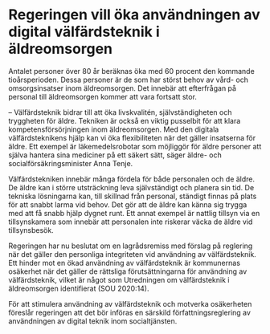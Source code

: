 # Regeringen vill öka användningen av digital välfärdsteknik i äldreomsorgen

Antalet personer över 80 år beräknas öka med 60 procent den kommande tioårsperioden. Dessa personer är de som har störst behov av vård- och omsorgsinsatser inom äldreomsorgen. Det innebär att efterfrågan på personal till äldreomsorgen kommer att vara fortsatt stor.

– Välfärdsteknik bidrar till att öka livskvalitén, självständigheten och tryggheten för äldre. Tekniken är också en viktig pusselbit för att klara kompetensförsörjningen inom äldreomsorgen. Med den digitala välfärdsteknikens hjälp kan vi öka flexibiliteten när det gäller insatserna för äldre. Ett exempel är läkemedelsrobotar som möjliggör för äldre personer att själva hantera sina mediciner på ett säkert sätt, säger äldre- och socialförsäkringsminister Anna Tenje.

Välfärdstekniken innebär många fördela för både personalen och de äldre. De äldre kan i större utsträckning leva självständigt och planera sin tid. De tekniska lösningarna kan, till skillnad från personal, ständigt finnas på plats för att snabbt larma vid behov. Det gör att de äldre kan känna sig trygga med att få snabb hjälp dygnet runt. Ett annat exempel är nattlig tillsyn via en tillsynskamera som innebär att personalen inte riskerar väcka de äldre vid tillsynsbesök.

Regeringen har nu beslutat om en lagrådsremiss med förslag på reglering när det gäller den personliga integriteten vid användning av välfärdsteknik. Ett hinder mot en ökad användning av välfärdsteknik är kommunernas osäkerhet när det gäller de rättsliga förutsättningarna för användning av välfärdsteknik, vilket är något som Utredningen om välfärdsteknik i äldreomsorgen identifierat (SOU 2020:14).

För att stimulera användning av välfärdsteknik och motverka osäkerheten föreslår regeringen att det bör införas en särskild författningsreglering av användningen av digital teknik inom social­tjänsten.
